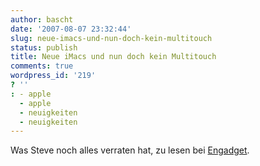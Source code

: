 ```yaml
---
author: bascht
date: '2007-08-07 23:32:44'
slug: neue-imacs-und-nun-doch-kein-multitouch
status: publish
title: Neue iMacs und nun doch kein Multitouch
comments: true
wordpress_id: '219'
? ''
: - apple
  - apple
  - neuigkeiten
  - neuigkeiten
---
```


Was Steve noch alles verraten hat, zu lesen bei
[Engadget](http://www.engadget.com/2007/08/07/live-from-apples-summer-mac-product-press-conference/).


